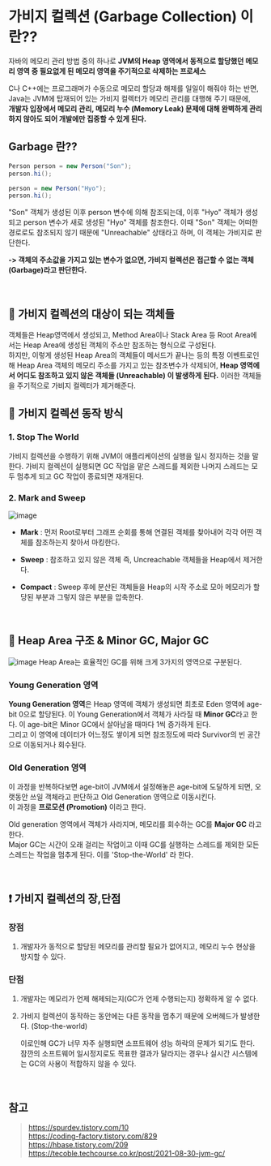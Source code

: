 # 가비지 컬렉션 (Garbage Collection) 이란??

자바의 메모리 관리 방법 중의 하나로 **JVM의 Heap 영역에서 동적으로 할당했던 메모리 영역 중 필요없게 된 메모리 영역을 주기적으로 삭제하는 프로세스**

C나 C++에는 프로그래머가 수동으로 메모리 할당과 해제를 일일이 해줘야 하는 반면,  
Java는 JVM에 탑재되어 있는 가비지 컬렉터가 메모리 관리를 대행해 주기 때문에,  
**개발자 입장에서 메모리 관리, 메모리 누수 (Memory Leak) 문제에 대해 완벽하게 관리하지 않아도 되어 개발에만 집중할 수 있게 된다.**

## Garbage 란??

```java
Person person = new Person("Son");
person.hi();

person = new Person("Hyo");
person.hi();
```

"Son" 객체가 생성된 이후 person 변수에 의해 참조되는데, 이후 "Hyo" 객체가 생성되고 person 변수가 새로 생성된 "Hyo" 객체를 참조한다. 이때 "Son" 객체는 어떠한 경로로도 참조되지 않기 때문에 "Unreachable" 상태라고 하며, 이 객체는 가비지로 판단한다.

**-> 객체의 주소값을 가지고 있는 변수가 없으면, 가비지 컬렉션은 접근할 수 없는 객체 (Garbage)라고 판단한다.**

<br/>

## 📌 가비지 컬렉션의 대상이 되는 객체들

객체들은 Heap영역에서 생성되고, Method Area이나 Stack Area 등 Root Area에서는 Heap Area에 생성된 객체의 주소만 참조하는 형식으로 구성된다.  
하지만, 이렇게 생성된 Heap Area의 객체들이 메서드가 끝나는 등의 특정 이벤트로인해 Heap Area 객체의 메모리 주소를 가지고 있는 참조변수가 삭제되어, **Heap 영역에서 어디도 참조하고 있지 않은 객체들 (Unreachable) 이 발생하게 된다.** 이러한 객체들을 주기적으로 가비지 컬렉터가 제거해준다.

## 📌 가비지 컬렉션 동작 방식

### 1. Stop The World

가비지 컬렉션을 수행하기 위해 JVM이 애플리케이션의 실행을 일시 정지하는 것을 말한다. 가비지 컬렉션이 실행되면 GC 작업을 맡은 스레드를 제외한 나머지 스레드는 모두 멈추게 되고 GC 작업이 종료되면 재개된다.

### 2. Mark and Sweep

![image](https://user-images.githubusercontent.com/87989933/179281175-82659244-5e43-4040-86ec-3c65e3926546.png)

- **Mark** : 먼저 Root로부터 그래프 순회를 통해 연결된 객체를 찾아내어 각각 어떤 객체를 참조하는지 찾아서 마킹한다.

- **Sweep** : 참조하고 있지 않은 객체 즉, Uncreachable 객체들을 Heap에서 제거한다.

- **Compact** : Sweep 후에 분산된 객체들을 Heap의 시작 주소로 모아 메모리가 할당된 부분과 그렇지 않은 부분을 압축한다.

<br/>

## 📌 Heap Area 구조 & Minor GC, Major GC

![image](https://user-images.githubusercontent.com/87989933/179336567-7da27476-e7a3-49d0-91b1-41c86405feb8.png)
Heap Area는 효율적인 GC를 위해 크게 3가지의 영역으로 구분된다.

### **Young Generation 영역**

**Young Generation 영역**은 Heap 영역에 객체가 생성되면 최초로 Eden 영역에 age-bit 0으로 할당된다.
이 Young Generation에서 객체가 사라질 때 **Minor GC**라고 한다. 이 age-bit은 Minor GC에서 살아남을 때마다 1씩 증가하게 된다.  
 그리고 이 영역에 데이터가 어느정도 쌓이게 되면 참조정도에 따라 Survivor의 빈 공간으로 이동되거나 회수된다.

### **Old Generation 영역**

이 과정을 반복하다보면 age-bit이 JVM에서 설정해놓은 age-bit에 도달하게 되면, 오랫동안 쓰일 객체라고 판단하고 Old Generation 영역으로 이동시킨다.  
 이 과정을 **프로모션 (Promotion)** 이라고 한다.

Old generation 영역에서 객체가 사라지며, 메모리를 회수하는 GC를 **Major GC** 라고 한다.  
Major GC는 시간이 오래 걸리는 작업이고 이때 GC를 실행하는 스레드를 제외한 모든 스레드는 작업을 멈추게 된다. 이를 'Stop-the-World' 라 한다.

<br/>

## ❗️ 가비지 컬렉션의 장,단점

### 장점

1. 개발자가 동적으로 할당된 메모리를 관리할 필요가 없어지고, 메모리 누수 현상을 방지할 수 있다.

### 단점

1. 개발자는 메모리가 언제 해제되는지(GC가 언제 수행되는지) 정확하게 알 수 없다.

2. 가비지 컬렉션이 동작하는 동안에는 다른 동작을 멈추기 때문에 오버헤드가 발생한다. (Stop-the-world)

   이로인해 GC가 너무 자주 실행되면 소프트웨어 성능 하락의 문제가 되기도 한다.  
   잠깐의 소프트웨어 일시정지로도 목표한 결과가 달라지는 경우나 실시간 시스템에는 GC의 사용이 적합하지 않을 수 있다.

<br/>

## 참고

> https://spurdev.tistory.com/10  
> https://coding-factory.tistory.com/829  
> https://hbase.tistory.com/209  
> https://tecoble.techcourse.co.kr/post/2021-08-30-jvm-gc/
